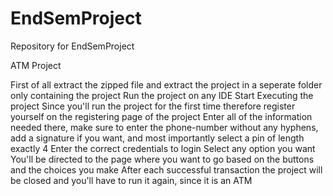 # EndSemProject
Repository for EndSemProject

ATM Project

First of all extract the zipped file and extract the project in a seperate folder only containing the project
Run the project on any IDE
Start Executing the project
Since you'll run the project for the first time therefore register yourself on the registering page of the project
Enter all of the information needed there, make sure to enter the phone-number without any hyphens, add a signature if you want, and most importantly select a pin of length exactly 4
Enter the correct credentials to login
Select any option you want
You'll be directed to the page where you want to go based on the buttons and the choices you make
After each successful transaction the project will be closed and you'll have to run it again, since it is an ATM




